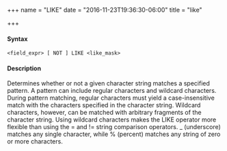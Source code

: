+++
name = "LIKE"
date = "2016-11-23T19:36:30-06:00"
title = "like"

+++

#### Syntax
	<field_expr> [ NOT ] LIKE <like_mask>

#### Description
Determines whether or not a given character string matches a specified pattern. A pattern can include regular characters and wildcard characters. During pattern matching, regular characters must yield a case-insensitive match with the characters specified in the character string. Wildcard characters, however, can be matched with arbitrary fragments of the character string. Using wildcard characters makes the LIKE operator more flexible than using the = and != string comparison operators. _ (underscore) matches any single character, while % (percent) matches any string of zero or more characters.
